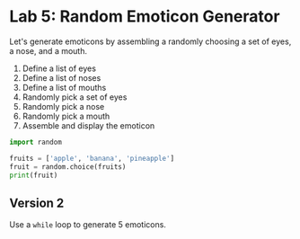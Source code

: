 
# Lab 5: Random Emoticon Generator

Let's generate emoticons by assembling a randomly choosing a set of eyes, a nose, and a mouth.

1. Define a list of eyes
2. Define a list of noses
3. Define a list of mouths
4. Randomly pick a set of eyes
5. Randomly pick a nose
6. Randomly pick a mouth
7. Assemble and display the emoticon


```python
import random

fruits = ['apple', 'banana', 'pineapple']
fruit = random.choice(fruits)
print(fruit)
```

## Version 2

Use a `while` loop to generate 5 emoticons.

